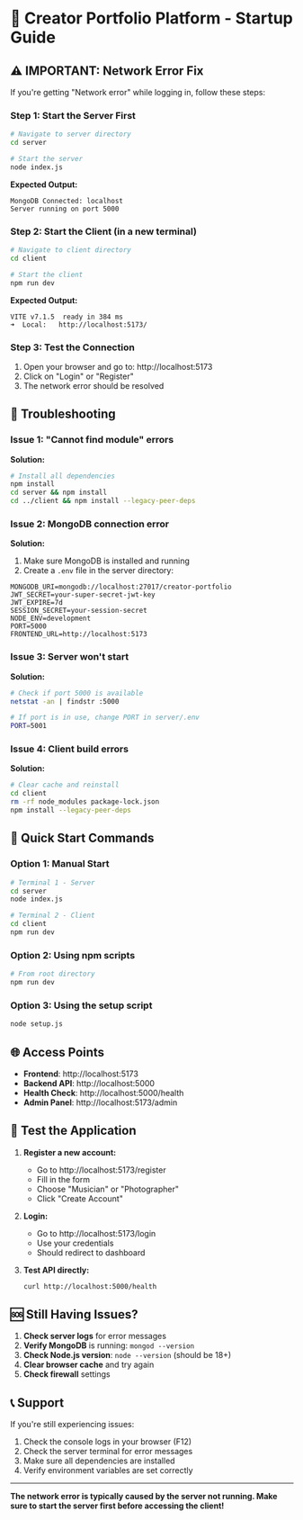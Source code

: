 # 🚀 Creator Portfolio Platform - Startup Guide

## ⚠️ **IMPORTANT: Network Error Fix**

If you're getting "Network error" while logging in, follow these steps:

### **Step 1: Start the Server First**

```bash
# Navigate to server directory
cd server

# Start the server
node index.js
```

**Expected Output:**
```
MongoDB Connected: localhost
Server running on port 5000
```

### **Step 2: Start the Client (in a new terminal)**

```bash
# Navigate to client directory
cd client

# Start the client
npm run dev
```

**Expected Output:**
```
VITE v7.1.5  ready in 384 ms
➜  Local:   http://localhost:5173/
```

### **Step 3: Test the Connection**

1. Open your browser and go to: http://localhost:5173
2. Click on "Login" or "Register"
3. The network error should be resolved

## 🔧 **Troubleshooting**

### **Issue 1: "Cannot find module" errors**

**Solution:**
```bash
# Install all dependencies
npm install
cd server && npm install
cd ../client && npm install --legacy-peer-deps
```

### **Issue 2: MongoDB connection error**

**Solution:**
1. Make sure MongoDB is installed and running
2. Create a `.env` file in the server directory:

```env
MONGODB_URI=mongodb://localhost:27017/creator-portfolio
JWT_SECRET=your-super-secret-jwt-key
JWT_EXPIRE=7d
SESSION_SECRET=your-session-secret
NODE_ENV=development
PORT=5000
FRONTEND_URL=http://localhost:5173
```

### **Issue 3: Server won't start**

**Solution:**
```bash
# Check if port 5000 is available
netstat -an | findstr :5000

# If port is in use, change PORT in server/.env
PORT=5001
```

### **Issue 4: Client build errors**

**Solution:**
```bash
# Clear cache and reinstall
cd client
rm -rf node_modules package-lock.json
npm install --legacy-peer-deps
```

## 🎯 **Quick Start Commands**

### **Option 1: Manual Start**
```bash
# Terminal 1 - Server
cd server
node index.js

# Terminal 2 - Client
cd client
npm run dev
```

### **Option 2: Using npm scripts**
```bash
# From root directory
npm run dev
```

### **Option 3: Using the setup script**
```bash
node setup.js
```

## 🌐 **Access Points**

- **Frontend**: http://localhost:5173
- **Backend API**: http://localhost:5000
- **Health Check**: http://localhost:5000/health
- **Admin Panel**: http://localhost:5173/admin

## 📱 **Test the Application**

1. **Register a new account:**
   - Go to http://localhost:5173/register
   - Fill in the form
   - Choose "Musician" or "Photographer"
   - Click "Create Account"

2. **Login:**
   - Go to http://localhost:5173/login
   - Use your credentials
   - Should redirect to dashboard

3. **Test API directly:**
   ```bash
   curl http://localhost:5000/health
   ```

## 🆘 **Still Having Issues?**

1. **Check server logs** for error messages
2. **Verify MongoDB** is running: `mongod --version`
3. **Check Node.js version**: `node --version` (should be 18+)
4. **Clear browser cache** and try again
5. **Check firewall** settings

## 📞 **Support**

If you're still experiencing issues:
1. Check the console logs in your browser (F12)
2. Check the server terminal for error messages
3. Make sure all dependencies are installed
4. Verify environment variables are set correctly

---

**The network error is typically caused by the server not running. Make sure to start the server first before accessing the client!**
